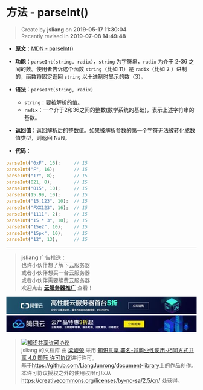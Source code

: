 方法 - parseInt()
===

> Create by **jsliang** on **2019-05-17 11:30:04**  
> Recently revised in **2019-07-08 14:49:48**

* **原文**：[MDN - parseInt()](https://developer.mozilla.org/zh-CN/docs/Web/JavaScript/Reference/Global_Objects/String/indexOf)

* **功能**：`parseInt(string, radix)`，`string` 为字符串，`radix` 为介于 2-36 之间的数。使用者告诉这个函数 `string`（比如 11）是 `radix`（比如 2 ）进制的，函数将固定返回 `string` 以十进制时显示的数（3）。

* **语法**：`parseInt(string, radix)`
  * `string`：要被解析的值。
  * `radix`：一个介于2和36之间的整数(数学系统的基础)，表示上述字符串的基数。

* **返回值**：返回解析后的整数值。如果被解析参数的第一个字符无法被转化成数值类型，则返回 NaN。

* **代码**：

```js
parseInt("0xF", 16);     // 15
parseInt("F", 16);       // 15
parseInt("17", 8);       // 15
parseInt(021, 8);        // 15
parseInt("015", 10);     // 15
parseInt(15.99, 10);     // 15
parseInt("15,123", 10);  // 15
parseInt("FXX123", 16);  // 15
parseInt("1111", 2);     // 15
parseInt("15 * 3", 10);  // 15
parseInt("15e2", 10);    // 15
parseInt("15px", 10);    // 15
parseInt("12", 13);      // 15
```

---

> **jsliang** 广告推送：  
> 也许小伙伴想了解下云服务器  
> 或者小伙伴想买一台云服务器  
> 或者小伙伴需要续费云服务器  
> 欢迎点击 **[云服务器推广](https://github.com/LiangJunrong/document-library/blob/master/other-library/Monologue/%E7%A8%B3%E9%A3%9F%E8%89%B0%E9%9A%BE.md)** 查看！

[![图](../../../public-repertory/img/z-small-seek-ali-3.jpg)](https://promotion.aliyun.com/ntms/act/qwbk.html?userCode=w7hismrh)
[![图](../../../public-repertory/img/z-small-seek-tencent-2.jpg)](https://cloud.tencent.com/redirect.php?redirect=1014&cps_key=49f647c99fce1a9f0b4e1eeb1be484c9&from=console)

> <a rel="license" href="http://creativecommons.org/licenses/by-nc-sa/4.0/"><img alt="知识共享许可协议" style="border-width:0" src="https://i.creativecommons.org/l/by-nc-sa/4.0/88x31.png" /></a><br /><span xmlns:dct="http://purl.org/dc/terms/" property="dct:title">jsliang 的文档库</span> 由 <a xmlns:cc="http://creativecommons.org/ns#" href="https://github.com/LiangJunrong/document-library" property="cc:attributionName" rel="cc:attributionURL">梁峻荣</a> 采用 <a rel="license" href="http://creativecommons.org/licenses/by-nc-sa/4.0/">知识共享 署名-非商业性使用-相同方式共享 4.0 国际 许可协议</a>进行许可。<br />基于<a xmlns:dct="http://purl.org/dc/terms/" href="https://github.com/LiangJunrong/document-library" rel="dct:source">https://github.com/LiangJunrong/document-library</a>上的作品创作。<br />本许可协议授权之外的使用权限可以从 <a xmlns:cc="http://creativecommons.org/ns#" href="https://creativecommons.org/licenses/by-nc-sa/2.5/cn/" rel="cc:morePermissions">https://creativecommons.org/licenses/by-nc-sa/2.5/cn/</a> 处获得。